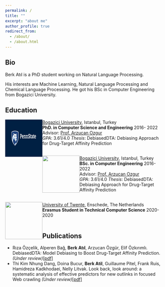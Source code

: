 ```yaml
---
permalink: /
title: ""
excerpt: "about me"
author_profile: true
redirect_from: 
  - /about/
  - /about.html
---
```


## Bio

Berk Atıl is a PhD student working on Natural Language Processing.

His interests are Machine Learning, Natural Language Processing and Chemical Language Processing. He got his BSc in Computer Engineering from Bogazici University. 

## Education

<img align="left" width="120" height="120" src="../images/PSU.jpg ">

   [Bogazici University](http://boun.edu.tr/), Istanbul, Turkey<br/>
   **PhD. in Computer Science and Engineering**    2016- 2022<br/>
   Advisor: [Prof. Arzucan Ozgur](https://www.cmpe.boun.edu.tr/~ozgur/)<br/>
   *GPA*: 3.61/4.0 *Thesis*: DebiasedDTA: Debiasing Approach for Drug-Target Affinity Prediction
   <br/>
   <br/>


<img align="left" width="120" height="120" src="https://upload.wikimedia.org/wikipedia/en/7/76/Boğaziçi_University_logo.svg">

   [Bogazici University](http://boun.edu.tr/), Istanbul, Turkey<br/>
   **BSc. in Computer Engineering**    2016- 2022<br/>
   Advisor: [Prof. Arzucan Ozgur](https://www.cmpe.boun.edu.tr/~ozgur/)<br/>
   *GPA*: 3.61/4.0 *Thesis*: DebiasedDTA: Debiasing Approach for Drug-Target Affinity Prediction
   <br/>
   <br/>

<img align="left" width="120" height="120" src="https://upload.wikimedia.org/wikipedia/commons/1/16/University-of-twente-letters.jpg">

   [University of Twente](https://www.utwente.nl/en/), Enschede, The Netherlands<br/>
   **Erasmus Student in Technical Computer Science**    2020- 2020<br/>
 <br/>


## Publications
* Rıza Özçelik, Alperen Bağ, **Berk Atıl**, Arzucan Özgür, Elif Özkırımlı. DebiasedDTA: Model Debiasing to Boost Drug-Target Affinity Prediction. _(Under review)_[[pdf]](https://arxiv.org/pdf/2107.05556.pdf)
* Thi Kim Nhung Dang, Doina Bucur, **Berk Atil**, Guillaume Pitel, Frank Ruis, Hamidreza Kadkhodaei, Nelly Litvak. Look back, look around: a systematic analysis of effective predictors for new outlinks in focused Web crawling _(Under review)_[[pdf]](https://arxiv.org/pdf/2111.05062.pdf)
